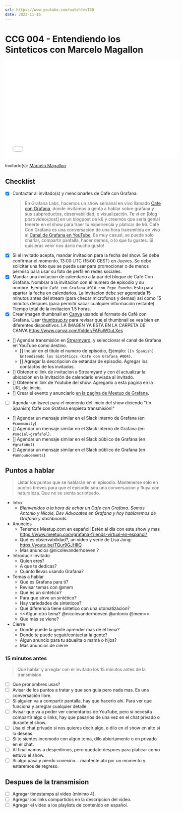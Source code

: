 ```yaml
---
url: https://www.youtube.com/watch?v=TBD
date: 2023-11-16
---
```

# CCG 004 - Entendiendo los Sinteticos con Marcelo Magallon

<iframe width="560" height="315" src="[https://www.youtube.com/watch?v=TBD](https://www.youtube.com/watch?v=TBD)" title="YouTube video player" frameborder="0" allow="accelerometer; autoplay; clipboard-write; encrypted-media; gyroscope; picture-in-picture" allowfullscreen></iframe>

Invitado(s): [Marcelo Magallon](https://www.linkedin.com/in/marcelomagallon/)

## Checklist

- [x] Contactar al invitado(s) y mencionarles de Cafe con Grafana.
	> En Grafana Labs, hacemos un show semanal en vivo llamado [Cafe con Grafana](https://www.youtube.com/watch?v=fodMyzisa6s), donde invitamos a genta a hablar sobre grafana y sus subproductos, observabilidad, o visualización. Te vi en [blog post/video/post] en un blogpost de k6 y creemos que seria genial tenerte en el show para traer tu experiencia y platicar de k6.
	Café Con Grafana es una conversacion de una hora transmitida en vivo al [Canal de Grafana en YouTube](https://youtube.com/@grafana). Es muy casual, se puede solo charlar, compartir pantalla, hacer demos, o lo que tu gustes. Si quisieras venir nos daria mucho gusto! 
- [x] Si el invitado acepta, mandar invitacion para la fecha del show. Se debe confirmar el momento, 13:00 UTC (15:00 CEST) en Jueves. Se debe solicitar una foto que se pueda usar para promocionar o de menos permiso para usar su foto de perfil en redes sociales.
- [x] Mandar una invitacion de calendario a la par del bloque de Cafe Con Grafana. Nombrar a la invitacion con el numero de episodio y su nombre. Ejemplo: `Café con Grafana #010 con Pepe Pancho`. Esto para apartar la fecha en calendarios. La invitacion debe ser agendada 15 minutos antes del stream (para checar microfonos y demas) asi como 15 minutos despues (para permitir sacar cualquier información restante). Tiempo total de la invitacion 1.5 horas.
- [x] Crear imagen thumbnail en [Canva](https://canva.com) usando el formato de Café con Grafana. Usar [thumbsup.tv](https://thumbsup.tv) para revisar que el thumbnail se vea bien en diferentes dispositivos. LA IMAGEN YA ESTÁ EN LA CARPETA DE CANVA https://www.canva.com/folder/FAFuWGuLXes
- [] Agendar transmisión en [Streamyard](https://streamyard.com), y seleccionar el canal de Grafana en YouTube como destino.
	- [] Incluir en el titulo el numero de episodio, Ejemplo: `(In Spanish) Entendiendo los Sintéticos (Café con Grafana #004)`.
	- [] Agregar la descripcion de estandar de episodio. Agregar los contactos de los invitados.
- [] Obtener el link de invitacion a Streamyard y con él actualizar la ubicación en la invitación de calendario enviada al invitado.
- [] Obtener el link de Youtube del show. Agregarlo a esta pagina en la URL del inicio.
- [] Crear el evento y anunciarlo [en la pagina de Meetup de Grafana](https://www.meetup.com/grafana-friends-virtual-meetup-group/).
- [ ] Agendar un tweet para el momento del inicio del show diciendo "(In Spanish) Cafe con Grafana empieza transmisión!"
- [] Agendar un mensaje similar en el Slack interno de Grafana  (en `#community`).
- [] Agendar un mensaje similar en el Slack interno de Grafana  (en `#social-grafañol`).
- [] Agendar un mensaje similar en el Slack público de Grafana  (en `#grafañol`)
- [] Agendar un mensaje similar en el Slack público de Grafana  (en `#announcements`)


## Puntos a hablar

> Listar los puntos que se hablarán en el episodio. Mantenerse solo en puntos breves para que el episodio sea una conversacion y fluya con naturaleza. Que no se sienta scripteado.

- Intro
	- *Bienvenidos a la hora de echar un Cafe con Grafana. Somos Antonio y Nicole, Dev Advocates en Grafana y hoy hablaremos de Grafana y dashboards.*
- Anuncios
	- Tenemos Meetup.com en español! Estén al dia con este show y mas https://www.meetup.com/grafana-friends-virtual-en-espanol/
	- Qué es observabilidad?, un video y serie de Lisa Jung: https://youtu.be/TQur9GJHIIQ
	- Mas anuncios @nicolevanderhoeven ?
- Introducir invitado
	- Quien eres?
	- A que te dedicas?
	- Cuanto llevas usando Grafana?
- Temas a hablar
	- Que es Grafana para ti?
	- Revisar temas con @mem
	- Que es un sintetico?
	- Para que sirve un sintético?
	- Hay variedades de sinteticos?
	- Que diferencia tiene sintetico con una utomatizacion?
	- <<Algun otro tema? @nicolevanderhoeven @antonio @mem>>
	- Que más se viene?
- Cierre
	- Donde puede la gente aprender mas de el tema?
	- Donde te puede seguir/contactar la gente?
	- Algun anuncio para tu abuelita o mamá o hijos?
	- Mas anuncios de cierre

### 15 minutos antes

> Que hablar y arreglar con el invitado los 15 minutos antes de la transmision.

- [ ] Que pronombres usas?
- [ ] Avisar de los puntos a tratar y que son guia pero nada mas. Es una conversación libre.
- [ ] Si alguien va a compartir pantalla, hay que hacerlo ahi. Para ver que funciona y arreglar cualquier detalle.
- [ ] Avisar que va a poder ver comentarios de YouTube, pero si necesita compartir algo o links, hay que pasarlos de una vez en el chat privado o durante el show.
- [ ] Usa el chat privado si nos quieres decir algo, o dilo en el show en alto si lo deseas.
- [ ] Si te sientes incomodo con algun tema, dilo abiertamente o en privado en el chat.
- [ ] Al final vamos a despedirnos, pero quedate despues para platicar como estuvo el show.
- [ ] Si algo pasa y pierdo conexion... mantente ahi por un momento y estaremos de regreso.

## Despues de la transmision

- [ ] Agregar timestamps al video (minimo 4).
- [ ] Agregar los links compartidos en la descripcion del video.
- [ ] Agregar el video a los playlists de contenido en español.
